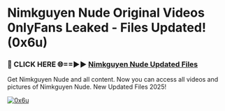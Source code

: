 # Nimkguyen Nude Original Videos 0nlyFans Leaked - Files Updated! (0x6u)

<h3>🔴 CLICK HERE 🌐==►► <a href="https://tinyurl.com/5h6xmrr3" rel="nofollow">Nimkguyen Nude Updated Files</a></h3>

Get Nimkguyen Nude and all content. Now you can access all videos and pictures of Nimkguyen Nude. New Updated Files 2025!

[![0x6u](https://i.imgur.com/KVD873Z.gif)](https://tinyurl.com/5h6xmrr3)
